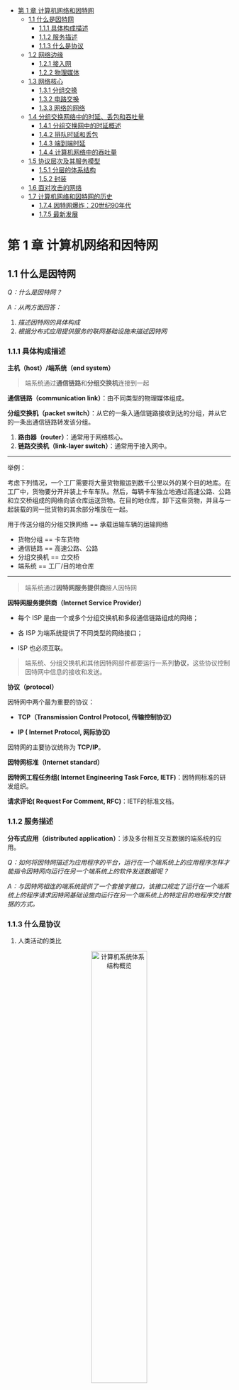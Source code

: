 - [第 1 章 计算机网络和因特网](#第-1-章-计算机网络和因特网)
  - [1.1 什么是因特网](#11-什么是因特网)
    - [1.1.1 具体构成描述](#111-具体构成描述)
    - [1.1.2 服务描述](#112-服务描述)
    - [1.1.3 什么是协议](#113-什么是协议)
  - [1.2 网络边缘](#12-网络边缘)
    - [1.2.1 接入网](#121-接入网)
    - [1.2.2 物理媒体](#122-物理媒体)
  - [1.3 网络核心](#13-网络核心)
    - [1.3.1 分组交换](#131-分组交换)
    - [1.3.2 电路交换](#132-电路交换)
    - [1.3.3 网络的网络](#133-网络的网络)
  - [1.4 分组交换网络中的时延、丢包和吞吐量](#14-分组交换网络中的时延丢包和吞吐量)
    - [1.4.1 分组交换网中的时延概述](#141-分组交换网中的时延概述)
    - [1.4.2 排队时延和丢包](#142-排队时延和丢包)
    - [1.4.3 端到端时延](#143-端到端时延)
    - [1.4.4 计算机网络中的吞吐量](#144-计算机网络中的吞吐量)
  - [1.5 协议层次及其服务模型](#15-协议层次及其服务模型)
    - [1.5.1 分层的体系结构](#151-分层的体系结构)
    - [1.5.2 封装](#152-封装)
  - [1.6 面对攻击的网络](#16-面对攻击的网络)
  - [1.7 计算机网络和因特网的历史](#17-计算机网络和因特网的历史)
    - [1.7.4 因特网爆炸：20世纪90年代](#174-因特网爆炸20世纪90年代)
    - [1.7.5 最新发展](#175-最新发展)

# 第 1 章 计算机网络和因特网

## 1.1 什么是因特网

*Q：什么是因特网？*

*A：从两方面回答：*

1. *描述因特网的具体构成*
2. *根据分布式应用提供服务的联网基础设施来描述因特网*

### 1.1.1 具体构成描述

**主机（host）/端系统（end system）**

> 端系统通过**通信链路**和**分组交换机**连接到一起

**通信链路（communication link）**：由不同类型的物理媒体组成。

**分组交换机（packet switch）**：从它的一条入通信链路接收到达的分组，并从它的一条出通信链路转发该分组。

1. **路由器（router）**：通常用于网络核心。
2. **链路交换机（link-layer switch）**：通常用于接入网中。

------

举例：

考虑下列情况，一个工厂需要将大量货物搬运到数千公里以外的某个目的地库。在工厂中，货物要分开并装上卡车车队。然后，每辆卡车独立地通过高速公路、公路和立交桥组成的网络向该仓库运送货物。在目的地仓库，卸下这些货物，并且与一起装载的同一批货物的其余部分堆放在一起。

用于传送分组的分组交换网络 == 承载运输车辆的运输网络

- 货物分组 == 卡车货物
- 通信链路 == 高速公路、公路
- 分组交换机 == 立交桥
- 端系统 == 工厂/目的地仓库

------

> 端系统通过**因特网服务提供商**接人因特网

**因特网服务提供商（Internet Service Provider）**

- 每个 ISP 是由一个或多个分组交换机和多段通信链路组成的网络；

- 各 ISP 为端系统提供了不同类型的网络接口；

- ISP 也必须互联。

> 端系统、分组交换机和其他因特网部件都要运行一系列**协议**，这些协议控制因特网中信息的接收和发送。

**协议（protocol）**

因特网中两个最为重要的协议：

- **TCP（Transmission Control Protocol, 传输控制协议）**

- **IP ( Internet Protocol, 网际协议)**

因特网的主要协议统称为 **TCP/IP**。

**因特网标准（Internet standard）**

**因特网工程任务组( Internet Engineering Task Force, IETF)**：因特网标准的研发组织。

**请求评论( Request For Comment, RFC)**：IETF的标准文档。

### 1.1.2 服务描述

**分布式应用（distributed application）**：涉及多台相互交互数据的端系统的应用。

*Q：如何将因特网描述为应用程序的平台，运行在一个端系统上的应用程序怎样才能指令因特网向运行在另一个端系统上的软件发送数据呢？*

*A：与因特网相连的端系统提供了一个套接字接口，该接口规定了运行在一个端系统上的程序请求因特网基础设施向运行在另一个端系统上的特定目的地程序交付数据的方式。*

### 1.1.3 什么是协议

1. 人类活动的类比

<div align=center>
  <img src="images\人类协议与计算机网络协议.png" title="计算机系统体系结构概览" height="50%" width="50%">
</div>


2. 网络协议

**协议（protocol）**：协议定义了在两个或多个通信实体之间交换的报文格式和次序，以及报文发送和/或接收一条报文或其他事件所采取的动作。

## 1.2 网络边缘

端系统 = 主机

分为两类：

1. **客户（client）**
   - 桌面 PC
   - 移动 PC
   - 智能手机
   - ...
2. **服务器（server）**：存储和发布
   1. Web页面
   2. 流视频
   3. 中继电子邮件
   4. ...

> 今天大部分提供搜索结果、电子邮件、Web页面和视频的服务器都属于大型**数据中心**

### 1.2.1 接入网

1. 家庭接入：DSL、电缆、FTTP、拨号和卫星

> 宽带住宅接人有两种最流行的类型：**数字用户线**和**电缆**

<div align=center>
  <img src="images\DSL因特网接入.png" title="计算机系统体系结构概览" height="50%" width="50%">
</div>


**数字用户线（Digital Subscriber Line,DSL）**：住户通常从提供本地电话接入的本地电话公司处获得 DSL 因特网接入。

家庭电话线同时承载数据和传统电话信号。

- 高速下行信道，位于50kHz到1MHz频段;
- 中速上行信道，位于4kHz到50kHz频段;
- 普通的双向电话信道，位于0到4kHz频段。

> 单根 DSL 线路看起来就像有3根单独的线路一样，因此一个电话呼叫和一个因特网连接能够同时共享 DSL链路。 

- 在用户一侧——分频器分隔开数据信号和电话信号
  - 数据信号 --> DSL 调制解调器
  - 电话信号 --> 家庭电话
- 在本地电话公司（本地中心局）——DSLAM分隔开数据信号和电话信号

**电缆因特网接入（cable Internet access）**：住户从提供有线电视的公司获得了电缆因特网接入。

<div align=center>
  <img src="images\一个混合光纤同轴入网.png" title="计算机系统体系结构概览" height="50%" width="50%">
</div>


> 光缆将电缆头端连接到地区枢纽，从这里使用传统的同轴电缆到达各家各户和公寓。每个地区枢纽通常支持500 ~5000个家庭。

**混合光纤同轴( Hybrid Fiber Coax, HFC)**

2. 企业（和家庭）接入：以太网和WiFi

3. 广域无线接入：3G和LTE

### 1.2.2 物理媒体

## 1.3 网络核心

### 1.3.1 分组交换

### 1.3.2 电路交换

### 1.3.3 网络的网络

## 1.4 分组交换网络中的时延、丢包和吞吐量

### 1.4.1 分组交换网中的时延概述

### 1.4.2 排队时延和丢包

### 1.4.3 端到端时延

### 1.4.4 计算机网络中的吞吐量

## 1.5 协议层次及其服务模型

### 1.5.1 分层的体系结构

### 1.5.2 封装

## 1.6 面对攻击的网络

## 1.7 计算机网络和因特网的历史

### 1.7.4 因特网爆炸：20世纪90年代

### 1.7.5 最新发展